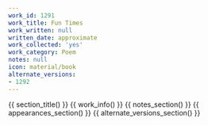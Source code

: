 ```yaml
---
work_id: 1291
work_title: Fun Times
work_written: null
written_date: approximate
work_collected: 'yes'
work_category: Poem
notes: null
icon: material/book
alternate_versions:
- 1292
---
```


{{ section_title() }}
{{ work_info() }}
{{ notes_section() }}
{{ appearances_section() }}
{{ alternate_versions_section() }}
